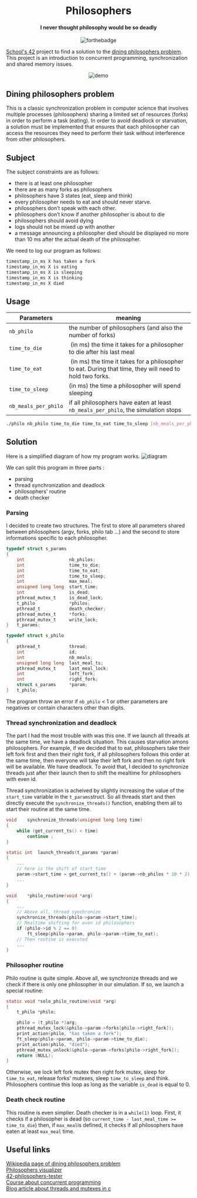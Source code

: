 <div align="center">

# Philosophers
#### I never thought philosophy would be so deadly
![forthebadge](./philo/img/made-with-blood-and-tears.svg)

</div>

[School's 42](https://42.fr/en/homepage/) project to find a solution to the [dining philosophers problem](https://en.wikipedia.org/wiki/Dining_philosophers_problem). This project is an introduction to concurrent programming, synchronization and shared memory issues.
<div align="center">

![demo](./philo/img/philo_demo.gif)
</div>

## Dining philosophers problem

This is a classic synchronization problem in computer science that involves multiple processes (philosophers) sharing a limited set of resources (forks) in order to perform a task (eating). In order to avoid deadlock or starvation, a solution must be implemented that ensures that each philosopher can access the resources they need to perform their task without interference from other philosophers.

## Subject

The subject constraints are as follows:
- there is at least one philosopher
- there are as many forks as philosophers
- philosophers have 3 states (eat, sleep and think)
- every philosopher needs to eat and should never starve.
- philosophers don’t speak with each other.
- philosophers don’t know if another philosopher is about to die
- philosophers should avoid dying
- logs should not be mixed up with another 
- a message announcing a philosopher died should be displayed no more than 10 ms after the actual death of the philosopher.

We need to log our program as follows: 
```bash
timestamp_in_ms X has taken a fork
timestamp_in_ms X is eating
timestamp_in_ms X is sleeping
timestamp_in_ms X is thinking
timestamp_in_ms X died
```

## Usage

| Parameters | meaning |
| ---------- | ------- | 
| `nb_philo` | the number of philosophers (and also the number of forks)
| `time_to_die` | (in ms) the time it takes for a philosopher to die after his last meal 
| `time_to_eat` | (in ms) the time it takes for a philosopher to eat. During that time, they will need to hold two forks.
| `time_to_sleep` | (in ms) the time a philosopher will spend sleeping
| `nb_meals_per_philo` | if all philosophers have eaten at least `nb_meals_per_philo`, the simulation stops

```bash
./philo nb_philo time_to_die time_to_eat time_to_sleep [nb_meals_per_philo]
```

## Solution

Here is a simplified diagram of how my program works.
![diagram](./philo/img/philo_diagram.png)

We can split this program in three parts : 
- parsing
- thread synchronization and deadlock
- philosophers' routine
- death checker

### Parsing
I decided to create two structures. The first to store all parameters shared between philosophers (argv, forks, philo tab ...) and the second to store informations specific to each philosopher.

```c
typedef struct s_params
{
	int					nb_philos;
	int					time_to_die;
	int					time_to_eat;
	int					time_to_sleep;
	int					max_meal;
	unsigned long long	start_time;
	int					is_dead;
	pthread_mutex_t		is_dead_lock;
	t_philo				*philos;		
	pthread_t			death_checker;
	pthread_mutex_t		*forks;
	pthread_mutex_t		write_lock;
}	t_params;

typedef struct s_philo
{
	pthread_t			thread;				
	int					id;
	int					nb_meals;
	unsigned long long	last_meal_ts;
	pthread_mutex_t		last_meal_lock;
	int					left_fork;
	int					right_fork;
	struct s_params		*param;	
}	t_philo;
```

The program throw an error if `nb_philo` < 1 or other parameters are negatives or contain characters other than digits.

### Thread synchronization and deadlock
The part I had the most trouble with was this one. If we launch all threads at the same time, we have a deadlock situation. This causes starvation amons philosophers. For example, if we decided that to eat, philosophers take their left fork first and then their right fork, if all philosophers follows this order at the same time, then everyone will take their left fork and then no right fork will be available. We have deadlock. 
To avoid that, I decided to synchronize threads just after their launch then to shift the mealtime for philosophers with even id.

Thread synchronization is acheived by slightly increasing the value of the `start_time` variable in the `t_params`struct. So all threads start and then directly execute the `synchronize_threads()` function, enabling them all to start their routine at the same time.

```c
void	synchronize_threads(unsigned long long time)
{
	while (get_current_ts() < time)
		continue ;
}

static int	launch_threads(t_params *param)
{
	...
	// here is the shift of start_time
	param->start_time = get_current_ts() + (param->nb_philos * 10 * 2);
	...
}

void	*philo_routine(void *arg)
{
	...
	// Above all, thread synchronize
	synchronize_threads(philo->param->start_time);
	// Mealtime shifting for even id philosophers
	if (philo->id % 2 == 0)
		ft_sleep(philo->param, philo->param->time_to_eat);
	// Then routine is executed
	...
}
```

### Philosopher routine
Philo routine is quite simple. Above all, we synchronize threads and we check if there is only one philosopher in our simulation. If so, we launch a special routine:
```c
static void	*solo_philo_routine(void *arg)
{
	t_philo	*philo;

	philo = (t_philo *)arg;
	pthread_mutex_lock(&philo->param->forks[philo->right_fork]);
	print_action(philo, "has taken a fork");
	ft_sleep(philo->param, philo->param->time_to_die);
	print_action(philo, "died");
	pthread_mutex_unlock(&philo->param->forks[philo->right_fork]);
	return (NULL);
}
```
Otherwise, we lock left fork mutex then right fork mutex, sleep for `time_to_eat`, release forks' mutexes, sleep `time_to_sleep` and think. Philosophers  continue this loop as long as the variable `is_dead` is equal to 0.

### Death check routine
This routine is even simplier. Death checker is in a `while(1)` loop. First, it checks if a philosopher is dead (so `current_time - last_meal_time >= time_to_die`) then, if `max_meal`is defined, it checks if all philosophers have eaten at least `max_meal` time. 

## Useful links

[Wikipedia page of dining philosophers problem](https://en.wikipedia.org/wiki/Dining_philosophers_problem)  
[Philosophers visualizer](https://nafuka11.github.io/philosophers-visualizer/)  
[42-philosophers-tester](https://github.com/dantonik/42-philosophers-tester)  
[Course about concurrent programming](https://people.cs.pitt.edu/~aus/cs449/ts-lecture19.pdf)  
[Blog article about threads and mutexes in c](https://www.codequoi.com/en/threads-mutexes-and-concurrent-programming-in-c/)